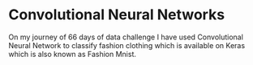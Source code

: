 # Convolutional Neural Networks
On my journey of 66 days of data challenge I have used Convolutional Neural Network to classify fashion clothing which is available on Keras which is also known as Fashion Mnist.

